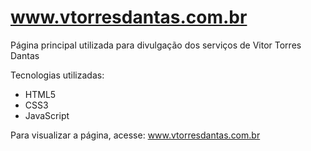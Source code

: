 # www.vtorresdantas.com.br

Página principal utilizada para divulgação dos serviços de Vitor Torres Dantas

Tecnologias utilizadas:

- HTML5
- CSS3
- JavaScript

Para visualizar a página, acesse: www.vtorresdantas.com.br
